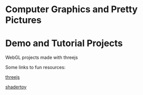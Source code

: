 # Computer Graphics and Pretty Pictures
# Demo and Tutorial Projects

WebGL projects made with threejs

Some links to fun resources:

  [threejs](https://threejs.org/)
  
  [shadertoy](https://www.shadertoy.com/)
  
